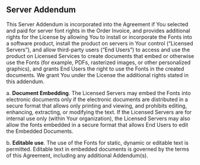 ## Server Addendum

This Server Addendum is incorporated into the Agreement if You selected and paid for server font rights in the Order Invoice, and provides additional rights for the License by allowing You to install or incorporate the Fonts into a software product, install the product on servers in Your control (“Licensed Servers”), and allow third-party users (“End Users”) to access and use the product on Licensed Services to create documents that embed or otherwise use the Fonts (for example, PDFs, rasterized images, or other personalized graphics), and grants End Users the right to use the Fonts in the created documents. We grant You under the License the additional rights stated in this addendum.

a\. **Document Embedding**. The Licensed Servers may embed the Fonts into electronic documents only if the electronic documents are distributed in a secure format that allows only printing and viewing, and prohibits editing, enhancing, extracting, or modifying the text. If the Licensed Servers are for internal use only (within Your organization), the Licensed Servers may also allow the fonts embedded in a secure format that allows End Users to edit the Embedded Documents.

b\. **Editable use**. The use of the Fonts for static, dynamic or editable text is permitted. Editable text in embedded documents is governed by the terms of this Agreement, including any additional Addendum(s).